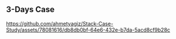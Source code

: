 <H2> 3-Days Case </H2>

https://github.com/ahmetyagiz/Stack-Case-Study/assets/78081616/db8db0bf-64e6-432e-b7da-5acd8cf9b28c
